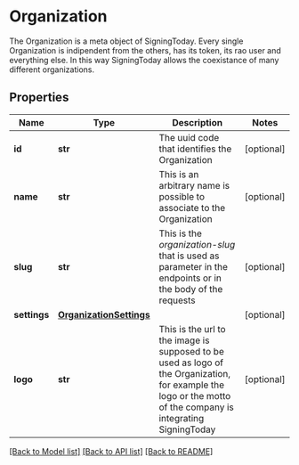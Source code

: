 # Organization

The Organization is a meta object of SigningToday. Every single Organization is indipendent from the others, has its token, its rao user and everything else. In this way SigningToday allows the coexistance of many different organizations.
## Properties
Name | Type | Description | Notes
------------ | ------------- | ------------- | -------------
**id** | **str** | The uuid code that identifies the Organization | [optional] 
**name** | **str** | This is an arbitrary name is possible to associate to the Organization  | [optional] 
**slug** | **str** | This is the _organization-slug_ that is used as parameter in the endpoints or in the body of the requests  | [optional] 
**settings** | [**OrganizationSettings**](OrganizationSettings.md) |  | [optional] 
**logo** | **str** | This is the url to the image is supposed to be used as logo of the Organization, for example the logo or the motto of the company is integrating SigningToday  | [optional] 

[[Back to Model list]](../README.md#documentation-for-models) [[Back to API list]](../README.md#documentation-for-api-endpoints) [[Back to README]](../README.md)


